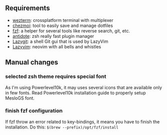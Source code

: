 ## Requirements

- [wezterm](https://wezfurlong.org/wezterm/): crossplatform terminal with multiplexer
- [chezmoi](https://www.chezmoi.io/): tool to easily save and manage dotfiles
- [fzf](https://github.com/junegunn/fzf): a helper for several tools like reverse search, git, etc.
- [antidote](https://getantidote.github.io/): zsh really fast plugin manager
- [Lazygit](https://github.com/jesseduffield/lazygit): a shell Git gui that is used by LazyVim
- [Lazyvim](https://www.lazyvim.org/): neovim with all bells and whistles

## Manual changes

### selected zsh theme requires special font

As I'm using Powerlevel10k, it may uses several icons that are available only in few fonts. Read
Powerlevel10k installation guide to properly setup MesloGS font.

### finish fzf configuration

If fzf throw an error related to key-bindings, it means you have to finish the installation. Do this:
`$(brew --prefix)/opt/fzf/install`
